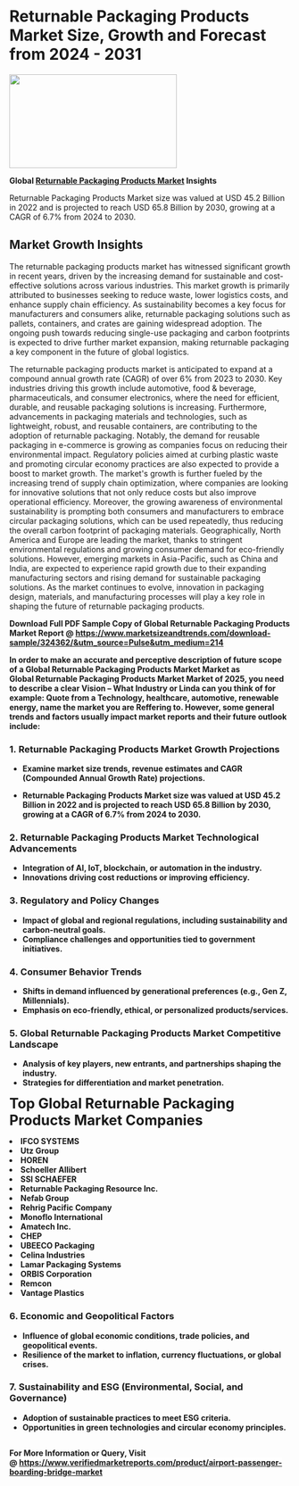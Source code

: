 <H1>Returnable Packaging Products Market Size, Growth and Forecast from 2024 - 2031</H1><img class="aligncenter size-medium wp-image-584254" src="https://thirdeyenews.in/wp-content/uploads/2024/09/Global-Market-Research-300x168.jpeg" alt="" width="300" height="168" /><p><strong>Global&nbsp;<a href="https://www.marketsizeandtrends.com/download-sample/324362/&amp;utm_source=Pulse&amp;utm_medium=214">Returnable Packaging Products Market</a> Insights</strong></p><p>Returnable Packaging Products Market size was valued at USD 45.2 Billion in 2022 and is projected to reach USD 65.8 Billion by 2030, growing at a CAGR of 6.7% from 2024 to 2030.</p><p><h2>Market Growth Insights</h2> <p>The returnable packaging products market has witnessed significant growth in recent years, driven by the increasing demand for sustainable and cost-effective solutions across various industries. This market growth is primarily attributed to businesses seeking to reduce waste, lower logistics costs, and enhance supply chain efficiency. As sustainability becomes a key focus for manufacturers and consumers alike, returnable packaging solutions such as pallets, containers, and crates are gaining widespread adoption. The ongoing push towards reducing single-use packaging and carbon footprints is expected to drive further market expansion, making returnable packaging a key component in the future of global logistics.</p> <p><strong></strong></p> <p>The returnable packaging products market is anticipated to expand at a compound annual growth rate (CAGR) of over 6% from 2023 to 2030. Key industries driving this growth include automotive, food & beverage, pharmaceuticals, and consumer electronics, where the need for efficient, durable, and reusable packaging solutions is increasing. Furthermore, advancements in packaging materials and technologies, such as lightweight, robust, and reusable containers, are contributing to the adoption of returnable packaging. Notably, the demand for reusable packaging in e-commerce is growing as companies focus on reducing their environmental impact. Regulatory policies aimed at curbing plastic waste and promoting circular economy practices are also expected to provide a boost to market growth. The market's growth is further fueled by the increasing trend of supply chain optimization, where companies are looking for innovative solutions that not only reduce costs but also improve operational efficiency. Moreover, the growing awareness of environmental sustainability is prompting both consumers and manufacturers to embrace circular packaging solutions, which can be used repeatedly, thus reducing the overall carbon footprint of packaging materials. Geographically, North America and Europe are leading the market, thanks to stringent environmental regulations and growing consumer demand for eco-friendly solutions. However, emerging markets in Asia-Pacific, such as China and India, are expected to experience rapid growth due to their expanding manufacturing sectors and rising demand for sustainable packaging solutions. As the market continues to evolve, innovation in packaging design, materials, and manufacturing processes will play a key role in shaping the future of returnable packaging products. <p><strong></p><p><span class=""><strong>Download Full PDF Sample Copy of Global Returnable Packaging Products Market Report</strong> @ <a href="https://www.marketsizeandtrends.com/download-sample/324362/&amp;utm_source=Pulse&amp;utm_medium=214" target="_blank">https://www.marketsizeandtrends.com/download-sample/324362/&amp;utm_source=Pulse&amp;utm_medium=214</a></span></p><p>In order to make an accurate and perceptive description of future scope of a Global&nbsp;Returnable Packaging Products Market Market as Global&nbsp;Returnable Packaging Products Market Market of 2025, you need to describe a clear Vision &ndash; What Industry or Linda can you think of for example: Quote from a Technology, healthcare, automotive, renewable energy, name the market you are Reffering to. However, some general trends and factors usually impact market reports and their future outlook include:</p><h3>1.&nbsp;<strong>Returnable Packaging Products Market Growth Projections</strong></h3><ul><li>Examine market size trends, revenue estimates and CAGR (Compounded Annual Growth Rate) projections.</li><li><p>Returnable Packaging Products Market size was valued at USD 45.2 Billion in 2022 and is projected to reach USD 65.8 Billion by 2030, growing at a CAGR of 6.7% from 2024 to 2030.</p></li></ul><h3>2.&nbsp;<strong>Returnable Packaging Products Market Technological Advancements</strong></h3><ul><li>Integration of AI, IoT, blockchain, or automation in the industry.</li><li>Innovations driving cost reductions or improving efficiency.</li></ul><h3>3.&nbsp;<strong>Regulatory and Policy Changes</strong></h3><ul><li>Impact of global and regional regulations, including sustainability and carbon-neutral goals.</li><li>Compliance challenges and opportunities tied to government initiatives.</li></ul><h3>4.&nbsp;<strong>Consumer Behavior Trends</strong></h3><ul><li>Shifts in demand influenced by generational preferences (e.g., Gen Z, Millennials).</li><li>Emphasis on eco-friendly, ethical, or personalized products/services.</li></ul><h3>5.&nbsp;<strong>Global Returnable Packaging Products Market Competitive Landscape</strong></h3><ul><li>Analysis of key players, new entrants, and partnerships shaping the industry.</li><li>Strategies for differentiation and market penetration.</li></ul><p data-pm-slice="1 1 []"><span style="color: inherit; font-family: inherit; font-size: 25px;">Top Global Returnable Packaging Products Market Companies</span></p><div class="" data-test-id=""><p><li>IFCO SYSTEMS</li><li> Utz Group</li><li> HOREN</li><li> Schoeller Allibert</li><li> SSI SCHAEFER</li><li> Returnable Packaging Resource Inc.</li><li> Nefab Group</li><li> Rehrig Pacific Company</li><li> Monoflo International</li><li> Amatech Inc.</li><li> CHEP</li><li> UBEECO Packaging</li><li> Celina Industries</li><li> Lamar Packaging Systems</li><li> ORBIS Corporation</li><li> Remcon</li><li> Vantage Plastics</li></p></div><h3>6.&nbsp;<strong>Economic and Geopolitical Factors</strong></h3><ul><li>Influence of global economic conditions, trade policies, and geopolitical events.</li><li>Resilience of the market to inflation, currency fluctuations, or global crises.</li></ul><h3>7.&nbsp;<strong>Sustainability and ESG (Environmental, Social, and Governance)</strong></h3><ul><li>Adoption of sustainable practices to meet ESG criteria.</li><li>Opportunities in green technologies and circular economy principles.</li></ul><h2><strong style="font-size: 14px;">For More Information or Query, Visit @&nbsp;</strong><a style="background-color: #ffffff; font-size: 14px;" href="https://www.marketsizeandtrends.com/report/returnable-packaging-products-market/" target="_blank">https://www.verifiedmarketreports.com/product/airport-passenger-boarding-bridge-market</a></h2>
